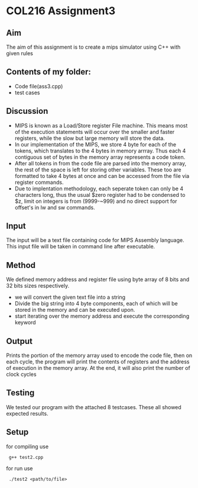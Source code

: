 # COL216 Assignment3

## Aim

The aim of this assignment is to create a mips simulator using C++ with given rules

## Contents of my folder:
- Code file(ass3.cpp)
- test cases

## Discussion

- MIPS is known as a Load/Store register File machine. This means most of the execution statements will occur over the smaller and faster registers, while the slow but large memory will store the data.
- In our implementation of the MIPS, we store 4 byte for each of the tokens, which translates to the 4 bytes in memory arrray. Thus each 4 contiguous set of bytes in the memory array represents a code token.
- After all tokens in from the code file are parsed into the memory array, the rest of the space is left for storing other variables. These too are formatted to take 4 bytes at once and can be accessed from the file via register commands.
- Due to implentation methodology, each seperate token can only be 4 characters long, thus the usual $zero register had to be condensed to $z, limit on integers is from (9999-~999) and no direct support for offset's in lw and sw commands.

## Input

The input will be a text file containing code for MIPS Assembly language.
This input file will be taken in command line after executable.

## Method

We defined memory address and register file using byte array of 8 bits and 32 bits sizes respectively.

- we will convert the given text file into a string
- Divide the big string into 4 byte components, each of which will be stored in the memory and can be executed upon.
- start iterating over the memory address and execute the corresponding keyword

## Output
 Prints the portion of the memory array used to encode the code file, then on each cycle, the program will print the  contents of registers and the address of execution in the memory array. At the end, it will also print the number of clock cycles

## Testing
We tested our program with the attached 8 testcases. These all showed expected results.

## Setup
 for compiling use 

     g++ test2.cpp
 
 for run use

     ./test2 <path/to/file>


